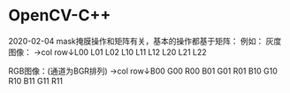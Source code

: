 # OpenCV-C++

2020-02-04
mask掩膜操作和矩阵有关，基本的操作都基于矩阵：
例如：
灰度图像：
			→col
	row↓L00	L01	L02
			L10	L11	L12
			L20	L21	L22
  
RGB图像：(通道为BGR排列)
		  →col
	row↓B00	G00	R00		B01	G01	R01
      B10	G10	R10		B11	G11	R11
